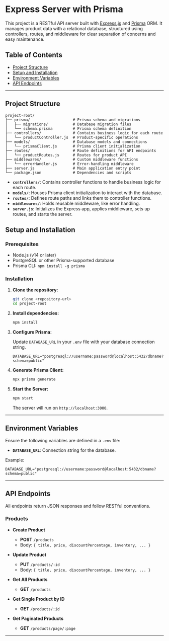 # Express Server with Prisma

This project is a RESTful API server built with [Express.js](https://expressjs.com/) and [Prisma](https://www.prisma.io/) ORM. It manages product data with a relational database, structured using controllers, routes, and middleware for clear separation of concerns and easy maintenance.

## Table of Contents

- [Project Structure](#project-structure)
- [Setup and Installation](#setup-and-installation)
- [Environment Variables](#environment-variables)
- [API Endpoints](#api-endpoints)

---

## Project Structure

```
project-root/
├── prisma/                   # Prisma schema and migrations
│   ├── migrations/           # Database migration files
│   └── schema.prisma         # Prisma schema definition
├── controllers/              # Contains business logic for each route
│   └── productController.js  # Product-specific operations
├── models/                   # Database models and connections
│   └── prismaClient.js       # Prisma client initialization
├── routes/                   # Route definitions for API endpoints
│   └── productRoutes.js      # Routes for product API
├── middlewares/              # Custom middleware functions
│   └── errorHandler.js       # Error-handling middleware
├── server.js                 # Main application entry point
└── package.json              # Dependencies and scripts
```

- **`controllers/`**: Contains controller functions to handle business logic for each route.
- **`models/`**: Houses Prisma client initialization to interact with the database.
- **`routes/`**: Defines route paths and links them to controller functions.
- **`middlewares/`**: Holds reusable middleware, like error handling.
- **`server.js`**: Initializes the Express app, applies middleware, sets up routes, and starts the server.

## Setup and Installation

### Prerequisites

- Node.js (v14 or later)
- PostgreSQL or other Prisma-supported database
- Prisma CLI: `npm install -g prisma`

### Installation

1. **Clone the repository:**

   ```bash
   git clone <repository-url>
   cd project-root
   ```

2. **Install dependencies:**

   ```bash
   npm install
   ```

3. **Configure Prisma:**

   Update `DATABASE_URL` in your `.env` file with your database connection string.

   ```plaintext
   DATABASE_URL="postgresql://username:password@localhost:5432/dbname?schema=public"
   ```

4. **Generate Prisma Client:**

   ```bash
   npx prisma generate
   ```

5. **Start the Server:**

   ```bash
   npm start
   ```

   The server will run on `http://localhost:3000`.

---

## Environment Variables

Ensure the following variables are defined in a `.env` file:

- **`DATABASE_URL`**: Connection string for the database.

Example:

```plaintext
DATABASE_URL="postgresql://username:password@localhost:5432/dbname?schema=public"
```

---

## API Endpoints

All endpoints return JSON responses and follow RESTful conventions.

### Products

- **Create Product**

  - **POST** `/products`
  - Body: `{ title, price, discountPercentage, inventory, ... }`

- **Update Product**

  - **PUT** `/products/:id`
  - Body: `{ title, price, discountPercentage, inventory, ... }`

- **Get All Products**

  - **GET** `/products`

- **Get Single Product by ID**

  - **GET** `/products/:id`

- **Get Paginated Products**
  - **GET** `/products/page/:page`

---
